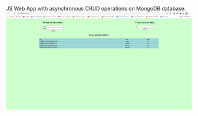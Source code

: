 JS Web App with asynchronous CRUD operations on MongoDB database.
![alt text](https://github.com/holygwent/AsyncMongoApp/blob/main/img1.PNG?raw=true)
